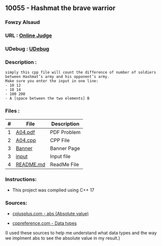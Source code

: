 ## 10055 - Hashmat the brave warrior
### Fowzy Alsaud
### URL     :   <a href="https://onlinejudge.org/index.php?option=com_onlinejudge&Itemid=8&page=show_problem&problem=996">Online Judge</a>
### UDebug  :   <a href="https://www.udebug.com/UVa/10055">UDebug</a>
### Description    :
    simply this cpp file will count the difference of number of soldiers between Hashmat’s army and his opponent’s army. 
    Make sure you enter the input in one line:
    - 10 12
    - 10 14
    - 100 200
    - A [space between the two elements] B

### Files  :
|   #   | File     | Description                      |
| :---: | -------- | -------------------------------- |
|   1   | [A04.pdf](A04.pdf)</a> | PDF Problem |
|   2   | [A04.cpp](A04.cpp)</a> | CPP File |
|   3   | [Banner](Banner)</a> | Banner Page |
|   3   | [input](input)</a> | Input file |
|   4   | [README.md](README.md)</a> | ReadMe File |

### Instructions:
- This project was complied using C++ 17

### Sources:
- <a href="https://www.cplusplus.com/reference/cstdlib/abs/"> cplusplus.com - abs (Absolute value)</a>

- <a href="https://en.cppreference.com/w/cpp/language/types">cppreference.com - Data types</a>


(I used these sources to help me understand what data types and the way we implment abs to see the absolute value in my result.)
